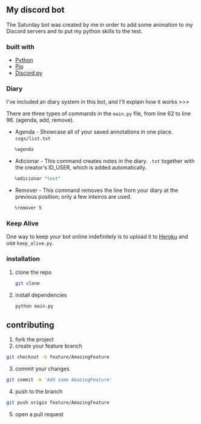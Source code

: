## My discord bot

The Saturday bot was created by me in order to add some animation to my Discord servers and to put my python skills to the test.

### built with

* [Python](https://www.python.org/)
* [Pip](https://pypi.org/project/pip/)
* [Discord.py](https://pypi.org/project/discord.py/)

### Diary

I've included an diary system in this bot, and I'll explain how it works >>>

There are three types of commands in the ```main.py``` file, from line 62 to line 96. (agenda, add, remove).
* Agenda - Showcase all of your saved annotations in one place. ```cogs/list.txt``` 
```ruby
   %agenda 
   ```
* Adicionar - This command creates notes in the diary. ```.txt``` together with the creator's ID_USER, which is added automatically.
```ruby
   %adicionar "text" 
   ```
* Remover - This command removes the line from your diary at the previous position; only a few inteiros are used.
```ruby
   %remover 5 
   ```

### Keep Alive

One way to keep your bot online indefinitely is to upload it to [Heroku](https://dashboard.heroku.com/) and use ```keep_alive.py```.

### installation

1. clone the repo
   ```sh
   git clone 
   ```
2. install dependencies
   ```sh
   python main.py
   ``` 
## contributing
1. fork the project
2. create your feature branch 
```sh
git checkout -b feature/AmazingFeature
```
3. commit your changes
```sh
git commit -m 'Add some AmazingFeature'
```
4. push to the branch 
```sh
git push origin feature/AmazingFeature
```
5. open a pull request

